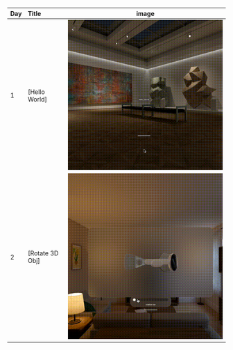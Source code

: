 | Day | Title | image |
|:--|:--|:--:|
| 1 | [Hello World] | <img width="600" alt="" src="img/a.gif"> |
| 2 | [Rotate 3D Obj]| <img width="600" alt="" src="img/b.gif"> |

